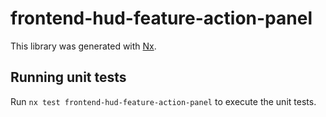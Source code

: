 # frontend-hud-feature-action-panel

This library was generated with [Nx](https://nx.dev).

## Running unit tests

Run `nx test frontend-hud-feature-action-panel` to execute the unit tests.
